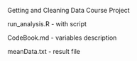 Getting and Cleaning Data Course Project

 run_analysis.R - with script
 
 CodeBook.md - variables description
 
 meanData.txt - result file

